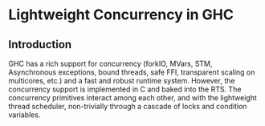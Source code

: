# Lightweight Concurrency in GHC


## Introduction



GHC has a rich support for concurrency (forkIO, MVars, STM, Asynchronous exceptions, bound threads, safe FFI, transparent scaling on multicores, etc.) and a fast and robust runtime system. However, the concurrency support is implemented in C and baked into the RTS. The concurrency primitives interact among each other, and with the lightweight thread scheduler, non-trivially through a cascade of locks and condition variables. 


